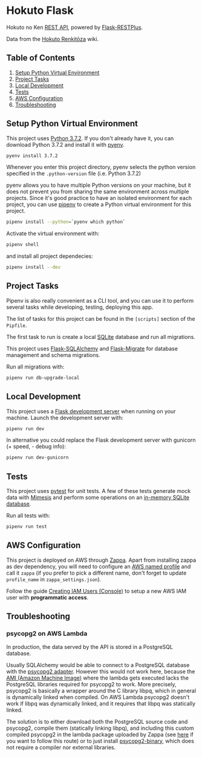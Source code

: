 # Hokuto Flask

Hokuto no Ken [REST API](https://llpb3kmgw7.execute-api.eu-central-1.amazonaws.com/dev/api/v1/), powered by [Flask-RESTPlus](https://flask-restplus.readthedocs.io/en/stable/).

Data from the [Hokuto Renkitōza](http://hokuto.wikia.com/wiki/Main_Page) wiki.

## Table of Contents

1. [Setup Python Virtual Environment](#setup-python-virtual-environment)
2. [Project Tasks](#project-tasks)
3. [Local Development](#local-development)
4. [Tests](#tests)
5. [AWS Configuration](#aws-configuration)
6. [Troubleshooting](#troubleshooting)

<div id='setup-python-virtual-environment'/>

## Setup Python Virtual Environment

This project uses [Python 3.7.2](https://www.python.org/downloads/release/python-372/). If you don't already have it, you can download Python 3.7.2 and install it with [pyenv](https://github.com/pyenv/pyenv).

```sh
pyenv install 3.7.2
```

Whenever you enter this project directory, pyenv selects the python version specified in the `.python-version` file (i.e. Python 3.7.2)

pyenv allows you to have multiple Python versions on your machine, but it does not prevent you from sharing the same environment across multiple projects. Since it's good practice to have an isolated environment for each project, you can use [pipenv](https://pipenv.readthedocs.io/en/latest/) to create a Python virtual environment for this project.

```sh
pipenv install --python=`pyenv which python`
```

Activate the virtual environment with:

```sh
pipenv shell
```

and install all project dependecies:

```sh
pipenv install --dev
```

<div id='project-tasks'/>

## Project Tasks

Pipenv is also really convenient as a CLI tool, and you can use it to perform several tasks while developing, testing, deploying this app.

The list of tasks for this project can be found in the `[scripts]` section of the `Pipfile`.

The first task to run is create a local [SQLite](https://sqlite.org/index.html) database and run all migrations.

This project uses [Flask-SQLAlchemy](https://flask-sqlalchemy.palletsprojects.com/en/2.x/) and [Flask-Migrate](https://flask-migrate.readthedocs.io/en/latest/#) for database management and schema migrations.

Run all migrations with:

```sh
pipenv run db-upgrade-local
```

<div id='local-development'/>

## Local Development

This project uses a [Flask development server](https://flask.palletsprojects.com/en/1.1.x/server/) when running on your machine. Launch the development server with:

```sh
pipenv run dev
```

In alternative you could replace the Flask development server with gunicorn (+ speed, - debug info):

```sh
pipenv run dev-gunicorn
```

<div id='tests'/>

## Tests

This project uses [pytest](https://docs.pytest.org/en/latest/) for unit tests. A few of these tests generate mock data with [Mimesis](https://lk-geimfari.github.io/mimesis/) and perform some operations on an [in-memory SQLite database](https://sqlite.org/inmemorydb.html).

Run all tests with:

```sh
pipenv run test
```

<div id='aws-configuration'/>

## AWS Configuration

This project is deployed on AWS through [Zappa](https://www.zappa.io/). Apart from installing zappa as dev dependency, you will need to configure an [AWS named profile](https://docs.aws.amazon.com/cli/latest/userguide/cli-configure-profiles.html) and call it `zappa` (if you prefer to pick a different name, don't forget to update `profile_name` in `zappa_settings.json`).

Follow the guide [Creating IAM Users (Console)](https://docs.aws.amazon.com/IAM/latest/UserGuide/id_users_create.html#id_users_create_console) to setup a new AWS IAM user with **programmatic access**.

<div id='troubleshooting'/>

## Troubleshooting

### psycopg2 on AWS Lambda

In production, the data served by the API is stored in a PostgreSQL database.

Usually SQLAlchemy would be able to connect to a PostgreSQL database with the [psycopg2 adapter](https://docs.sqlalchemy.org/en/13/dialects/postgresql.html#module-sqlalchemy.dialects.postgresql.psycopg2). However this would not work here, because the [AMI (Amazon Machine Image)](https://docs.aws.amazon.com/AWSEC2/latest/UserGuide/AMIs.html) where the lambda gets executed lacks the PostgreSQL libraries required for psycopg2 to work. More precisely, psycopg2 is basically a wrapper around the C library libpq, which in general is dynamically linked when compiled. On AWS Lambda psycopg2 doesn't work if libpq was dynamically linked, and it requires that libpq was statically linked.

The solution is to either download both the PostgreSQL source code and psycopg2, compile them (statically linking libpq), and including this custom compiled psycopg2 in the lambda package uploaded by Zappa (see [here](https://evol-monkey.blogspot.com/2019/06/accessing-postgresql-data-from-aws.html) if you want to follow this route) or to just install [psycopg2-binary](https://github.com/psycopg/psycopg2#installation), which does not require a compiler nor external libraries.
